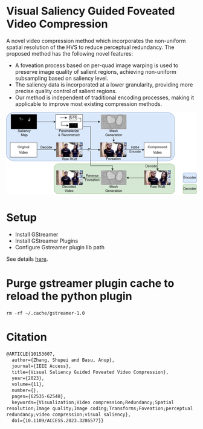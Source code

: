 # Visual Saliency Guided Foveated Video Compression
A novel video compression method which incorporates the non-uniform spatial resolution of the HVS to reduce perceptual redundancy. The proposed method has the following novel features:
- A foveation process based on per-quad image warping is used to preserve image quality of salient regions, achieving non-uniform subsampling based on saliency level.
- The saliency data is incorporated at a lower granularity, providing more precise quality control of salient regions.
- Our method is independent of traditional encoding processes, making it applicable to improve most existing compression methods.

![Algorithm Overview](/overview.png "Algorithm Overview")
# Setup
- Install GStreamer
- Install GStreamer Plugins
- Configure Gstreamer plugin lib path

See details [here](https://freddiechang.github.io/gstreamer_setup).
# Purge gstreamer plugin cache to reload the python plugin
```
rm -rf ~/.cache/gstreamer-1.0
```
# Citation
```
@ARTICLE{10153607,
  author={Zhang, Shupei and Basu, Anup},
  journal={IEEE Access}, 
  title={Visual Saliency Guided Foveated Video Compression}, 
  year={2023},
  volume={11},
  number={},
  pages={62535-62548},
  keywords={Visualization;Video compression;Redundancy;Spatial resolution;Image quality;Image coding;Transforms;Foveation;perceptual redundancy;video compression;visual saliency},
  doi={10.1109/ACCESS.2023.3286577}}
```
